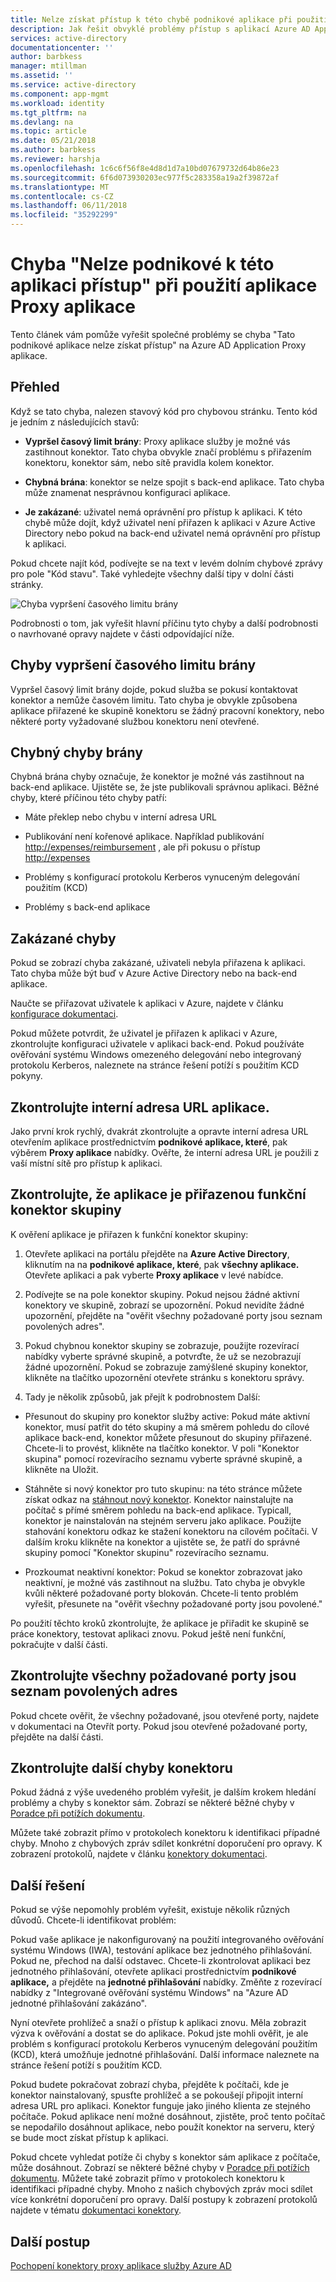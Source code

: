 ```yaml
---
title: Nelze získat přístup k této chybě podnikové aplikace při použití aplikace Proxy aplikace | Microsoft Docs
description: Jak řešit obvyklé problémy přístup s aplikací Azure AD Application Proxy.
services: active-directory
documentationcenter: ''
author: barbkess
manager: mtillman
ms.assetid: ''
ms.service: active-directory
ms.component: app-mgmt
ms.workload: identity
ms.tgt_pltfrm: na
ms.devlang: na
ms.topic: article
ms.date: 05/21/2018
ms.author: barbkess
ms.reviewer: harshja
ms.openlocfilehash: 1c6c6f56f8e4d8d1d7a10bd07679732d64b86e23
ms.sourcegitcommit: 6f6d073930203ec977f5c283358a19a2f39872af
ms.translationtype: MT
ms.contentlocale: cs-CZ
ms.lasthandoff: 06/11/2018
ms.locfileid: "35292299"
---
```

# <a name="cant-access-this-corporate-application-error-when-using-an-application-proxy-application"></a>Chyba "Nelze podnikové k této aplikaci přístup" při použití aplikace Proxy aplikace

Tento článek vám pomůže vyřešit společné problémy se chyba "Tato podnikové aplikace nelze získat přístup" na Azure AD Application Proxy aplikace.

## <a name="overview"></a>Přehled
Když se tato chyba, nalezen stavový kód pro chybovou stránku. Tento kód je jedním z následujících stavů:

-   **Vypršel časový limit brány**: Proxy aplikace služby je možné vás zastihnout konektor. Tato chyba obvykle značí problému s přiřazením konektoru, konektor sám, nebo sítě pravidla kolem konektor.

-   **Chybná brána**: konektor se nelze spojit s back-end aplikace. Tato chyba může znamenat nesprávnou konfiguraci aplikace.

-   **Je zakázané**: uživatel nemá oprávnění pro přístup k aplikaci. K této chybě může dojít, když uživatel není přiřazen k aplikaci v Azure Active Directory nebo pokud na back-end uživatel nemá oprávnění pro přístup k aplikaci.

Pokud chcete najít kód, podívejte se na text v levém dolním chybové zprávy pro pole "Kód stavu". Také vyhledejte všechny další tipy v dolní části stránky.

   ![Chyba vypršení časového limitu brány](./media/application-proxy/connection-problem.png)

Podrobnosti o tom, jak vyřešit hlavní příčinu tyto chyby a další podrobnosti o navrhované opravy najdete v části odpovídající níže.

## <a name="gateway-timeout-errors"></a>Chyby vypršení časového limitu brány

Vypršel časový limit brány dojde, pokud služba se pokusí kontaktovat konektor a nemůže časovém limitu. Tato chyba je obvykle způsobena aplikace přiřazené ke skupině konektoru se žádný pracovní konektory, nebo některé porty vyžadované službou konektoru není otevřené.


## <a name="bad-gateway-errors"></a>Chybný chyby brány

Chybná brána chyby označuje, že konektor je možné vás zastihnout na back-end aplikace. Ujistěte se, že jste publikovali správnou aplikaci. Běžné chyby, které příčinou této chyby patří:

-   Máte překlep nebo chybu v interní adresa URL

-   Publikování není kořenové aplikace. Například publikování <http://expenses/reimbursement> , ale při pokusu o přístup <http://expenses>

-   Problémy s konfigurací protokolu Kerberos vynuceným delegování použitím (KCD)

-   Problémy s back-end aplikace

## <a name="forbidden-errors"></a>Zakázané chyby

Pokud se zobrazí chyba zakázané, uživateli nebyla přiřazena k aplikaci. Tato chyba může být buď v Azure Active Directory nebo na back-end aplikace.

Naučte se přiřazovat uživatele k aplikaci v Azure, najdete v článku [konfigurace dokumentaci](https://docs.microsoft.com/azure/active-directory/application-proxy-publish-azure-portal#add-a-test-user).

Pokud můžete potvrdit, že uživatel je přiřazen k aplikaci v Azure, zkontrolujte konfiguraci uživatele v aplikaci back-end. Pokud používáte ověřování systému Windows omezeného delegování nebo integrovaný protokolu Kerberos, naleznete na stránce řešení potíží s použitím KCD pokyny.

## <a name="check-the-applications-internal-url"></a>Zkontrolujte interní adresa URL aplikace.

Jako první krok rychlý, dvakrát zkontrolujte a opravte interní adresa URL otevřením aplikace prostřednictvím **podnikové aplikace, které**, pak výběrem **Proxy aplikace** nabídky. Ověřte, že interní adresa URL je použili z vaší místní sítě pro přístup k aplikaci.

## <a name="check-the-application-is-assigned-to-a-working-connector-group"></a>Zkontrolujte, že aplikace je přiřazenou funkční konektor skupiny

K ověření aplikace je přiřazen k funkční konektor skupiny:

1.  Otevřete aplikaci na portálu přejděte na **Azure Active Directory**, kliknutím na na **podnikové aplikace, které**, pak **všechny aplikace.** Otevřete aplikaci a pak vyberte **Proxy aplikace** v levé nabídce.

2.  Podívejte se na pole konektor skupiny. Pokud nejsou žádné aktivní konektory ve skupině, zobrazí se upozornění. Pokud nevidíte žádné upozornění, přejděte na "ověřit všechny požadované porty jsou seznam povolených adres".

3.  Pokud chybnou konektor skupiny se zobrazuje, použijte rozevírací nabídky vyberte správné skupině, a potvrďte, že už se nezobrazují žádné upozornění. Pokud se zobrazuje zamýšlené skupiny konektor, klikněte na tlačítko upozornění otevřete stránku s konektoru správy.

4.  Tady je několik způsobů, jak přejít k podrobnostem Další:

  * Přesunout do skupiny pro konektor služby active: Pokud máte aktivní konektor, musí patřit do této skupiny a má směrem pohledu do cílové aplikace back-end, konektor můžete přesunout do skupiny přiřazené. Chcete-li to provést, klikněte na tlačítko konektor. V poli "Konektor skupina" pomocí rozevíracího seznamu vyberte správné skupině, a klikněte na Uložit.

  * Stáhněte si nový konektor pro tuto skupinu: na této stránce můžete získat odkaz na [stáhnout nový konektor](https://download.msappproxy.net/Subscription/d3c8b69d-6bf7-42be-a529-3fe9c2e70c90/Connector/Download). Konektor nainstalujte na počítač s přímé směrem pohledu na back-end aplikace. Typicall, konektor je nainstalován na stejném serveru jako aplikace. Použijte stahování konektoru odkaz ke stažení konektoru na cílovém počítači. V dalším kroku klikněte na konektor a ujistěte se, že patří do správné skupiny pomocí "Konektor skupinu" rozevíracího seznamu.

  * Prozkoumat neaktivní konektor: Pokud se konektor zobrazovat jako neaktivní, je možné vás zastihnout na službu. Tato chyba je obvykle kvůli některé požadované porty blokován. Chcete-li tento problém vyřešit, přesunete na "ověřit všechny požadované porty jsou povolené."

Po použití těchto kroků zkontrolujte, že aplikace je přiřadit ke skupině se práce konektory, testovat aplikaci znovu. Pokud ještě není funkční, pokračujte v další části.

## <a name="check-all-required-ports-are-whitelisted"></a>Zkontrolujte všechny požadované porty jsou seznam povolených adres

Pokud chcete ověřit, že všechny požadované, jsou otevřené porty, najdete v dokumentaci na Otevřít porty. Pokud jsou otevřené požadované porty, přejděte na další části.

## <a name="check-for-other-connector-errors"></a>Zkontrolujte další chyby konektoru

Pokud žádná z výše uvedeného problém vyřešit, je dalším krokem hledání problémy a chyby s konektor sám. Zobrazí se některé běžné chyby v [Poradce při potížích dokumentu](https://docs.microsoft.com/azure/active-directory/active-directory-application-proxy-troubleshoot#connector-errors). 

Můžete také zobrazit přímo v protokolech konektoru k identifikaci případné chyby. Mnoho z chybových zpráv sdílet konkrétní doporučení pro opravy. K zobrazení protokolů, najdete v článku [konektory dokumentaci](manage-apps/application-proxy-connectors.md#under-the-hood).

## <a name="additional-resolutions"></a>Další řešení

Pokud se výše nepomohly problém vyřešit, existuje několik různých důvodů. Chcete-li identifikovat problém:

Pokud vaše aplikace je nakonfigurovaný na použití integrovaného ověřování systému Windows (IWA), testování aplikace bez jednotného přihlašování. Pokud ne, přechod na další odstavec. Chcete-li zkontrolovat aplikaci bez jednotného přihlašování, otevřete aplikaci prostřednictvím **podnikové aplikace,** a přejděte na **jednotné přihlašování** nabídky. Změňte z rozevírací nabídky z "Integrované ověřování systému Windows" na "Azure AD jednotné přihlašování zakázáno". 

Nyní otevřete prohlížeč a snaží o přístup k aplikaci znovu. Měla zobrazit výzva k ověřování a dostat se do aplikace. Pokud jste mohli ověřit, je ale problém s konfigurací protokolu Kerberos vynuceným delegování použitím (KCD), která umožňuje jednotné přihlašování. Další informace naleznete na stránce řešení potíží s použitím KCD.

Pokud budete pokračovat zobrazí chyba, přejděte k počítači, kde je konektor nainstalovaný, spusťte prohlížeč a se pokoušejí připojit interní adresa URL pro aplikaci. Konektor funguje jako jiného klienta ze stejného počítače. Pokud aplikace není možné dosáhnout, zjistěte, proč tento počítač se nepodařilo dosáhnout aplikace, nebo použít konektor na serveru, který se bude moct získat přístup k aplikaci.

Pokud chcete vyhledat potíže či chyby s konektor sám aplikace z počítače, může dosáhnout. Zobrazí se některé běžné chyby v [Poradce při potížích dokumentu](manage-apps/application-proxy-troubleshoot.md#connector-errors). Můžete také zobrazit přímo v protokolech konektoru k identifikaci případné chyby. Mnoho z našich chybových zpráv moci sdílet více konkrétní doporučení pro opravy. Další postupy k zobrazení protokolů najdete v tématu [dokumentaci konektory](manage-apps/application-proxy-connectors.md#under-the-hood).

## <a name="next-steps"></a>Další postup
[Pochopení konektory proxy aplikace služby Azure AD](manage-apps/application-proxy-connectors.md)
